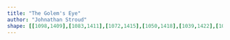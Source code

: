 ```yaml
---
title: "The Golem's Eye"
author: "Johnathan Stroud"
shape: [[1098,1409],[1083,1411],[1072,1415],[1050,1418],[1039,1422],[1027,1424],[1008,1431],[995,1438],[984,1440],[964,1447],[950,1456],[921,1471],[914,1480],[910,1501],[908,1523],[908,1536],[909,1539],[912,1541],[921,1543],[933,1543],[965,1551],[998,1551],[1012,1558],[1018,1566],[1012,1585],[1011,1643],[1009,1668],[1005,1680],[1000,1715],[1000,1738],[995,1766],[995,1787],[991,1812],[986,1887],[982,1909],[976,1962],[975,1990],[972,2011],[971,2045],[968,2061],[966,2090],[962,2115],[962,2126],[959,2140],[959,2155],[956,2172],[956,2189],[950,2221],[949,2250],[945,2265],[943,2291],[939,2309],[939,2323],[941,2330],[938,2336],[936,2347],[933,2393],[928,2430],[928,2448],[925,2466],[925,2487],[931,2505],[931,2510],[925,2531],[924,2551],[925,2557],[929,2564],[941,2576],[944,2582],[960,2597],[992,2612],[1018,2618],[1067,2619],[1091,2621],[1145,2620],[1176,2615],[1188,2610],[1192,2606],[1202,2584],[1208,2534],[1211,2491],[1214,2477],[1216,2444],[1220,2425],[1222,2391],[1227,2356],[1227,2342],[1231,2324],[1232,2293],[1236,2267],[1237,2239],[1242,2214],[1242,2204],[1248,2171],[1251,2139],[1256,2124],[1266,2014],[1273,1973],[1276,1935],[1281,1916],[1283,1886],[1285,1879],[1285,1869],[1288,1850],[1288,1836],[1293,1820],[1293,1795],[1298,1784],[1303,1710],[1310,1667],[1310,1658],[1313,1643],[1313,1629],[1315,1623],[1316,1603],[1318,1595],[1318,1580],[1321,1568],[1320,1546],[1324,1515],[1325,1478],[1328,1467],[1327,1449],[1320,1439],[1313,1436],[1279,1431],[1236,1421],[1117,1409]]
---
```

